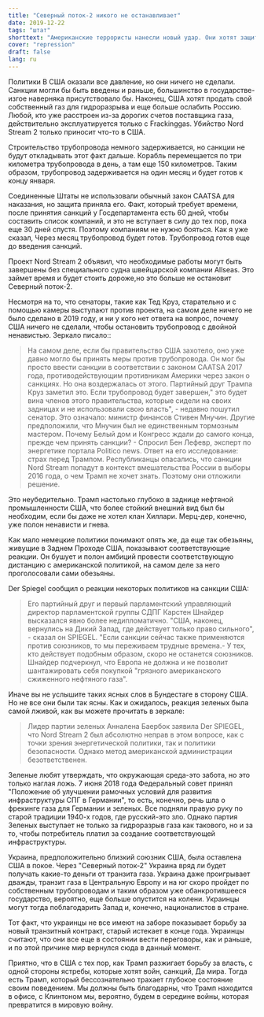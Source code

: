 ```yaml
---
title: "Северный поток-2 никого не останавливает"
date: 2019-12-22
tags: "штат"
shorttext: "Американские террористы нанесли новый удар. Они хотят защитить нас, европейцев, от российского газа и открыть бесполезные санкции."
cover: "repression"
draft: false
lang: ru
---
```


Политики В США оказали все давление, но они ничего не сделали. Санкции могли бы быть введены и раньше, большинство в государстве-изгое наверняка присутствовало бы. Наконец, США хотят продать свой собственный газ для гидроразрыва и еще больше ослабить Россию. Любой, кто уже расстроен из-за дорогих счетов поставщика газа, действительно эксплуатируется только с Frackinggas. Убийство Nord Stream 2 только приносит что-то в США.

Строительство трубопровода немного задерживается, но санкции не будут откладывать этот факт дальше. Корабль перемещается по три километра трубопровода в день, а там еще 150 километров. Таким образом, трубопровод задерживается на один месяц и будет готов к концу января. 

Соединенные Штаты не использовали обычный закон CAATSA для наказания, но защита приняла его. Факт, который требует времени, после принятия санкций у Госдепартамента есть 60 дней, чтобы составить список компаний, и это не вступает в силу до тех пор, пока еще 30 дней спустя. Поэтому компаниям не нужно бояться. Как я уже сказал, Через месяц трубопровод будет готов. Трубопровод готов еще до введения санкций. 

Проект Nord Stream 2 объявил, что необходимые работы могут быть завершены без специального судна швейцарской компании Allseas. Это займет время и будет стоить дороже,но это больше не остановит Северный поток-2. 

Несмотря на то, что сенаторы, такие как Тед Круз, старательно и с помощью камеры выступают против проекта, на самом деле ничего не было сделано в 2019 году, и ни у кого нет ответа на вопрос, почему США ничего не сделали, чтобы остановить трубопровод с двойной ненавистью. Зеркало писало::

> На самом деле, если бы правительство США захотело, оно уже давно могло бы принять меры против трубопровода. Он мог бы просто ввести санкции в соответствии с законом CAATSA 2017 года, противодействующим противникам Америки через закон о санкциях. Но она воздержалась от этого. Партийный друг Трампа Круз заметил это. Если трубопровод будет завершен," это будет вина членов этого правительства, которые сидели на своих задницах и не использовали свою власть", - недавно пошутил сенатор. Это означало: министр финансов Стивен Мнучин. Другие предположили, что Мнучин был не единственным тормозным мастером. Почему Белый дом и Конгресс ждали до самого конца, прежде чем принять санкции? - Спросил Бен Лефевр, эксперт по энергетике портала Politico news. Ответ на его исследование: страх перед Трампом. Республиканцы опасались, что санкции Nord Stream попадут в контекст вмешательства России в выборы 2016 года, о чем Трамп не хочет знать. Поэтому они отложили решение.

Это неубедительно. Трамп настолько глубоко в заднице нефтяной промышленности США, что более стойкий внешний вид был бы необходим, если бы даже не хотел клан Хиллари. Мерц-дер, конечно, уже полон ненависти и гнева. 

Как мало немецкие политики понимают опять же, да еще так обезьяны, живущие в Заднем Проходе США, показывают соответствующие реакции. Он бушует и полон амбиций провести соответствующую дистанцию с американской политикой, на самом деле за него проголосовали сами обезьяны. 

Der Spiegel сообщил о реакции некоторых политиков на санкции США:

> Его партийный друг и первый парламентский управляющий директор парламентской группы СДПГ Карстен Шнайдер высказался явно более недипломатично. "США, наконец, вернулись на Дикий Запад, где действует только право сильного", - сказал он SPIEGEL. "Если санкции сейчас также применяются против союзников, то мы переживаем трудные времена.- У тех, кто действует подобным образом, скоро не останется союзников. Шнайдер подчеркнул, что Европа не должна и не позволит шантажировать себя покупкой "грязного американского сжиженного нефтяного газа".

Иначе вы не услышите таких ясных слов в Бундестаге в сторону США. Но не все они были так ясны. Как и ожидалось, реакция зеленых была самой лживой, как вы можете прочитать в зеркале:

> Лидер партии зеленых Анналена Баербок заявила Der SPIEGEL, что Nord Stream 2 был абсолютно неправ в этом вопросе, как с точки зрения энергетической политики, так и политики безопасности. Однако метод американской администрации безответственен.

Зеленые любят утверждать, что окружающая среда-это забота, но это только наглая ложь. 7 июня 2018 года Федеральный совет принял "Положение об улучшении рамочных условий для развития инфраструктуры СПГ в Германии", то есть, конечно, речь шла о фрекинге газа для Германии и зеленых. Все подняли правую руку по старой традиции 1940-х годов, где русский-это зло. Однако партия Зеленых выступает не только за гидроразрыв газа как такового, но и за то, чтобы потребитель платил за создание соответствующей инфраструктуры.

Украина, предположительно близкий союзник США, была оставлена США в покое. Через "Северный поток-2" Украина вряд ли будет получать какие-то деньги от транзита газа. Украина даже проигрывает дважды, транзит газа в Центральную Европу и на юг скоро пройдет по собственным трубопроводам и таким образом уже обанкротившееся государство, вероятно, еще больше опустится на колени. Украинцы могут тогда поблагодарить Запад и, конечно, националистов в стране. 

Тот факт, что украинцы не все имеют на заборе показывает борьбу за новый транзитный контракт, старый истекает в конце года. Украинцы считают, что они все еще в состоянии вести переговоры, как и раньше, и по этой причине мир вернулся сюда в данный момент. 

Приятно, что в США с тех пор, как Трамп разжигает борьбу за власть, с одной стороны ястребы, которые хотят войн, санкций, Да мира. Тогда есть Трамп, который бессознательно трахает глубокое состояние своим поведением. Мы должны быть благодарны, что Трамп находится в офисе, с Клинтоном мы, вероятно, будем в середине войны, которая превратится в мировую войну.
